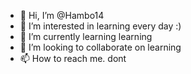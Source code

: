 - 👋 Hi, I’m @Hambo14
- 👀 I’m interested in learning every day :)
- 🌱 I’m currently learning learning
- 💞️ I’m looking to collaborate on learning
- 📫 How to reach me. dont

<!---
Hambo14/Hambo14 is a ✨ special ✨ repository because its `README.md` (this file) appears on your GitHub profile.
You can click the Preview link to take a look at your changes.
--->
